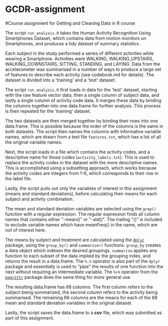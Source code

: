 GCDR-assignment
===============

#Course assignment for Getting and Cleaning Data in R course

The script `run_analysis.R` takes the Human Activity Recognition Using Smartphones Dataset, which contains data from motion monitors on Smartphones, and produces a tidy dataset of summary statistics.

Each subject in the study performed a series of different activities while wearing a Smartphone. Activities were WALKING, WALKING_UPSTAIRS, WALKING_DOWNSTAIRS, SITTING, STANDING, and LAYING. Data from the accelerometer was summarised in a number of ways to produce a large set of features to describe each activity (see codebook.md for details). The dataset is divided into a 'training' and a 'test' dataset.

The script `run_analysis.R` first loads in data for the 'test' dataset, starting with the raw feature vector data, then a single column of subject data, and lastly a single column of activity code data. It merges these data by binding the columns together into one data.frame for further analysis. This process is then repeated for the 'training' dataset.

The two datasets are then merged together by binding their rows into one data.frame. This is possible because the order of the columns is the same in both datasets. The script then names the columns with informative variable names, which are drawn from a text file `features.txt`, which has a list of all the original variable names. 

Next, the script loads in a file which contains the activity codes, and a descriptive name for those codes (`activity_labels.txt`). This is used to replace the activity codes in the dataset with the more descriptive names. This is accomplished using a subsetting approach, which works because the activity codes are integers from 1-6, which corresponds to their row in the label file.

Lastly, the script pulls out only the variables of interest in this assignment (means and standard deviations), before calculating their means for each subject and activity combination.

The mean and standard deviation variables are selected using the `grep()` function with a regular expression. The regular expression finds all column names that contains either "-mean()" or "-std()". The trailing "()" is included to exclude variable names which have meanFreq() in the name, which are not of interest here.

The means by subject and treatment are calculated using the [`dplyr`](https://github.com/hadley/dplyr) package, using the `group_by()` and `summarise()` functions. `group_by` creates a data object which indexes the desired groupings. `summarise` applies any function to each subset of the data implied by the grouping index, and returns the result in a data.frame. The `%.%` operator is also part of the `dplyr` package and essentially is used to "pipe" the results of one function into the next without requiring an intermediate variable. The `%>%` operator from the [`magrittr`](https://github.com/smbache/magrittr) package does the same thing for more general use.

The resulting data.frame has 68 columns. The first column refers to the subject being summarized, the second column refers to the activity being summarised. The remaining 66 columns are the means for each of the 68 mean and standard deviation variables in the original dataset.

Lastly, the script saves the data.frame to a __csv__ file, which was submitted as part of this assignment.

